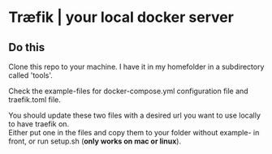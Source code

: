 # Træfik | your local docker server 

## Do this
Clone this repo to your machine. I have it in my homefolder in a subdirectory called 'tools'.


Check the example-files for docker-compose.yml configuration file and traefik.toml file.  

You should update these two files with a desired url you want to use locally to have traefik on.  
Either put one in the files and copy them to your folder without example- in front, or run setup.sh (**only works on mac or linux**).
